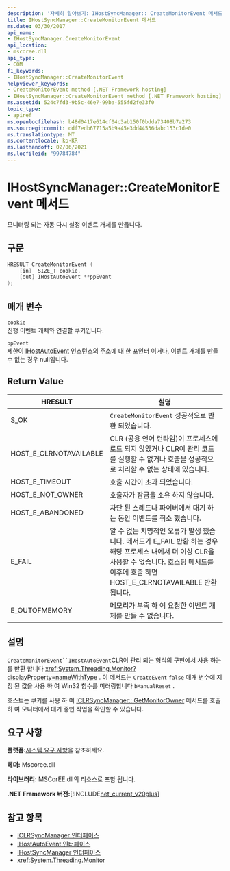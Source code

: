 ```yaml
---
description: '자세히 알아보기: IHostSyncManager:: CreateMonitorEvent 메서드'
title: IHostSyncManager::CreateMonitorEvent 메서드
ms.date: 03/30/2017
api_name:
- IHostSyncManager.CreateMonitorEvent
api_location:
- mscoree.dll
api_type:
- COM
f1_keywords:
- IHostSyncManager::CreateMonitorEvent
helpviewer_keywords:
- CreateMonitorEvent method [.NET Framework hosting]
- IHostSyncManager::CreateMonitorEvent method [.NET Framework hosting]
ms.assetid: 524c7fd3-9b5c-46e7-99ba-555fd2fe33f0
topic_type:
- apiref
ms.openlocfilehash: b48d0417e614cf04c3ab150f0bdda73408b7a273
ms.sourcegitcommit: ddf7edb67715a5b9a45e3dd44536dabc153c1de0
ms.translationtype: MT
ms.contentlocale: ko-KR
ms.lasthandoff: 02/06/2021
ms.locfileid: "99784784"
---
```

# <a name="ihostsyncmanagercreatemonitorevent-method"></a>IHostSyncManager::CreateMonitorEvent 메서드

모니터링 되는 자동 다시 설정 이벤트 개체를 만듭니다.  
  
## <a name="syntax"></a>구문  
  
```cpp  
HRESULT CreateMonitorEvent (  
    [in]  SIZE_T cookie,  
    [out] IHostAutoEvent **ppEvent  
);  
```  
  
## <a name="parameters"></a>매개 변수  

 `cookie`  
 진행 이벤트 개체와 연결할 쿠키입니다.  
  
 `ppEvent`  
 제한이 [IHostAutoEvent](ihostautoevent-interface.md) 인스턴스의 주소에 대 한 포인터 이거나, 이벤트 개체를 만들 수 없는 경우 null입니다.  
  
## <a name="return-value"></a>Return Value  
  
|HRESULT|설명|  
|-------------|-----------------|  
|S_OK|`CreateMonitorEvent` 성공적으로 반환 되었습니다.|  
|HOST_E_CLRNOTAVAILABLE|CLR (공용 언어 런타임)이 프로세스에 로드 되지 않았거나 CLR이 관리 코드를 실행할 수 없거나 호출을 성공적으로 처리할 수 없는 상태에 있습니다.|  
|HOST_E_TIMEOUT|호출 시간이 초과 되었습니다.|  
|HOST_E_NOT_OWNER|호출자가 잠금을 소유 하지 않습니다.|  
|HOST_E_ABANDONED|차단 된 스레드나 파이버에서 대기 하는 동안 이벤트를 취소 했습니다.|  
|E_FAIL|알 수 없는 치명적인 오류가 발생 했습니다. 메서드가 E_FAIL 반환 하는 경우 해당 프로세스 내에서 더 이상 CLR을 사용할 수 없습니다. 호스팅 메서드를 이후에 호출 하면 HOST_E_CLRNOTAVAILABLE 반환 됩니다.|  
|E_OUTOFMEMORY|메모리가 부족 하 여 요청한 이벤트 개체를 만들 수 없습니다.|  
  
## <a name="remarks"></a>설명  

 `CreateMonitorEvent``IHostAutoEvent`CLR이 관리 되는 형식의 구현에서 사용 하는를 반환 합니다 <xref:System.Threading.Monitor?displayProperty=nameWithType> . 이 메서드는 `CreateEvent` `false` 매개 변수에 지정 된 값을 사용 하 여 Win32 함수를 미러링합니다 `bManualReset` .  
  
 호스트는 쿠키를 사용 하 여 [ICLRSyncManager:: GetMonitorOwner](iclrsyncmanager-getmonitorowner-method.md) 메서드를 호출 하 여 모니터에서 대기 중인 작업을 확인할 수 있습니다.  
  
## <a name="requirements"></a>요구 사항  

 **플랫폼:**[시스템 요구 사항](../../get-started/system-requirements.md)을 참조하세요.  
  
 **헤더:** Mscoree.dll  
  
 **라이브러리:** MSCorEE.dll의 리소스로 포함 됩니다.  
  
 **.NET Framework 버전:**[!INCLUDE[net_current_v20plus](../../../../includes/net-current-v20plus-md.md)]  
  
## <a name="see-also"></a>참고 항목

- [ICLRSyncManager 인터페이스](iclrsyncmanager-interface.md)
- [IHostAutoEvent 인터페이스](ihostautoevent-interface.md)
- [IHostSyncManager 인터페이스](ihostsyncmanager-interface.md)
- <xref:System.Threading.Monitor>
